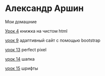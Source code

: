 # Александр Аршин
Мои домашние 

[Урок 4](https://github.com/Skraipy/Skraipy.github.io/tree/main/lesson_4 "книжка") книжка на чистом html 

[урок 9](https://github.com/Skraipy/Skraipy.github.io/tree/main/lesson_9/src) адаптивный сайт с помощью bootstrap

[урок 13](https://github.com/Skraipy/Skraipy.github.io/tree/main/lesson_13) perfect pixel

[урок 14](https://skraipy.github.io/lesson_14/src/index) шапка

[урок 15](https://skraipy.github.io/lesson_15/index.html) шрифты
